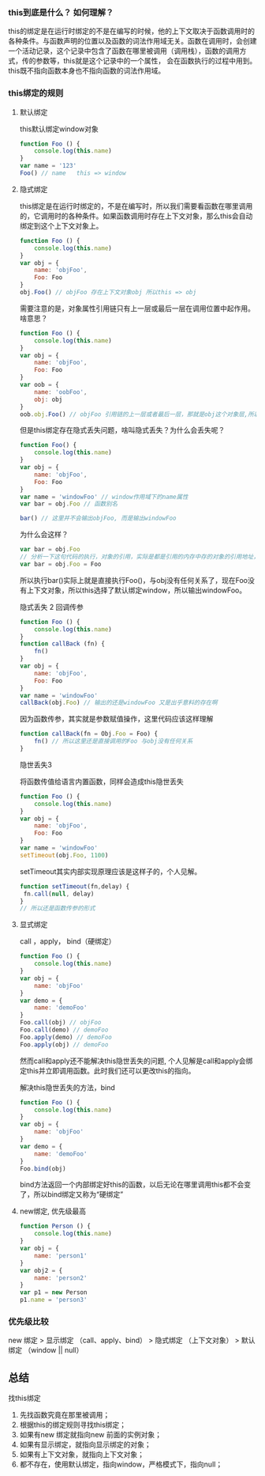 ### this到底是什么？ 如何理解？

this的绑定是在运行时绑定的不是在编写的时候，他的上下文取决于函数调用时的各种条件。与函数声明的位置以及函数的词法作用域无关。函数在调用时，会创建一个活动记录，这个记录中包含了函数在哪里被调用（调用栈），函数的调用方式，传的参数等，this就是这个记录中的一个属性， 会在函数执行的过程中用到。this既不指向函数本身也不指向函数的词法作用域。



### this绑定的规则

1. 默认绑定

   this默认绑定window对象

   ```js
   function Foo () {
       console.log(this.name)
   }
   var name = '123'
   Foo() // name   this => window
   ```

2. 隐式绑定

   this绑定是在运行时绑定的，不是在编写时，所以我们需要看函数在哪里调用的，它调用时的各种条件。如果函数调用时存在上下文对象，那么this会自动绑定到这个上下文对象上。

   ```js
   function Foo () {
       console.log(this.name)
   }
   var obj = {
       name: 'objFoo',
       Foo: Foo
   }
   obj.Foo() // objFoo 存在上下文对象obj 所以this => obj
   ```

   需要注意的是，对象属性引用链只有上一层或最后一层在调用位置中起作用。啥意思？

   ```js
   function Foo () {
       console.log(this.name)
   }
   var obj = {
       name: 'objFoo',
       Foo: Foo
   }
   var oob = {
       name: 'oobFoo',
       obj: obj
   }
   oob.obj.Foo() // objFoo 引用链的上一层或者最后一层，那就是obj这个对象层,所以 this => obj
   ```

   但是this绑定存在隐式丢失问题，啥叫隐式丢失？为什么会丢失呢？

   ```js
   function Foo() {
       console.log(this.name)
   }
   var obj = {
       name: 'objFoo',
       Foo: Foo
   }
   var name = 'windowFoo' // window作用域下的name属性
   var bar = obj.Foo // 函数别名
   
   bar() // 这里并不会输出objFoo, 而是输出windowFoo
   ```

   为什么会这样？

   ```js
   var bar = obj.Foo
   // 分析一下这句代码的执行，对象的引用，实际是都是引用的内存中存的对象的引用地址，所以这句代码应该是这样的
   var bar = obj.Foo = Foo
   ```

   所以执行bar()实际上就是直接执行Foo()，与obj没有任何关系了，现在Foo没有上下文对象，所以this选择了默认绑定window，所以输出windowFoo。

   隐式丢失 2  回调传参

   ```js
   function Foo () {
       console.log(this.name)
   }
   function callBack (fn) {
       fn()
   }
   var obj = {
       name: 'objFoo',
       Foo: Foo
   }
   var name = 'windowFoo'
   callBack(obj.Foo) // 输出的还是windowFoo 又是出乎意料的存在啊
   ```

   因为函数传参，其实就是参数赋值操作，这里代码应该这样理解

   ```js
   function callBack(fn = Obj.Foo = Foo) {
       fn() // 所以这里还是直接调用的Foo 与obj没有任何关系
   }
   ```

   隐世丢失3

   将函数传值给语言内置函数，同样会造成this隐世丢失

   ```js
   function Foo () {
       console.log(this.name)
   }
   var obj = {
       name: 'objFoo',
       Foo: Foo
   }
   var name = 'windowFoo'
   setTimeout(obj.Foo, 1100)
   ```

   setTimeout其实内部实现原理应该是这样子的，个人见解。

   ```js
   function setTimeout(fn,delay) {
   	fn.call(null, delay)
   }
   // 所以还是函数传参的形式
   ```

3. 显式绑定

   call ，apply， bind（硬绑定）

   ```js
   function Foo () {
       console.log(this.name)
   }
   var obj = {
       name: 'objFoo'
   }
   var demo = {
       name: 'demoFoo'
   }
   Foo.call(obj) // objFoo
   Foo.call(demo) // demoFoo
   Foo.apply(demo) // demoFoo
   Foo.apply(obj) // demoFoo
   ```

   然而call和apply还不能解决this隐世丢失的问题, 个人见解是call和apply会绑定this并立即调用函数。此时我们还可以更改this的指向。

   解决this隐世丢失的方法，bind

   ```js
   function Foo () {
       console.log(this.name)
   }
   var obj = {
       name: 'objFoo'
   }
   var demo = {
       name: 'demoFoo'
   }
   Foo.bind(obj)
   ```

   bind方法返回一个内部绑定好this的函数，以后无论在哪里调用this都不会变了，所以bind绑定又称为“硬绑定”

   

4. new绑定, 优先级最高

   ```js
   function Person () {
       console.log(this.name)
   }
   var obj = {
       name: 'person1'
   }
   var obj2 = {
       name: 'person2'
   }
   var p1 = new Person
   p1.name = 'person3'
   ```

### 优先级比较

new 绑定 >  显示绑定 （call、apply、bind） > 隐式绑定 （上下文对象） > 默认绑定 （window || null）



## 总结

找this绑定

1. 先找函数究竟在那里被调用；
2. 根据this的绑定规则寻找this绑定；
3. 如果有new 绑定就指向new 前面的实例对象；
4. 如果有显示绑定，就指向显示绑定的对象；
5. 如果有上下文对象，就指向上下文对象；
6. 都不存在，使用默认绑定，指向window，严格模式下，指向null；